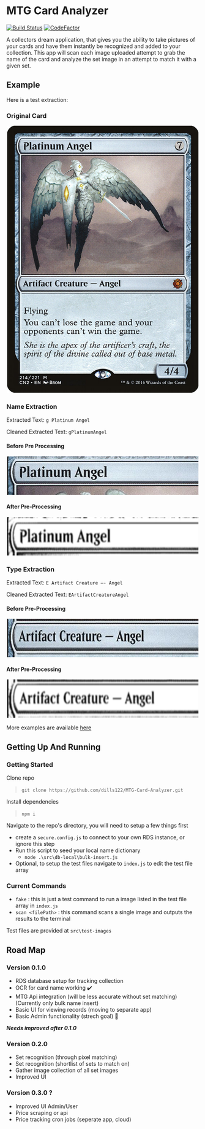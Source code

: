 # MTG Card Analyzer

[![Build Status](https://travis-ci.org/dills122/MTG-Card-Analyzer.svg?branch=master)](https://travis-ci.org/dills122/MTG-Card-Analyzer)
[![CodeFactor](https://www.codefactor.io/repository/github/dills122/mtg-card-analyzer/badge)](https://www.codefactor.io/repository/github/dills122/mtg-card-analyzer)

A collectors dream application, that gives you the ability to take pictures of your cards and have them instantly be recognized and added to your collection. This app will scan each image uploaded attempt to grab the name of the card and analyze the set image in an attempt to match it with a given set.

## Example

Here is a test extraction:

### Original Card

<p align="center">
  <img width="500" height="696" src=".\src\test-images\PlatinumAngel.jpg" alt="Logo Image">
</p>

### Name Extraction

Extracted Text: `g Platinum Angel`

Cleaned Extracted Text: `gPlatinumAngel`

#### Before Pre Processing

<p align="center">
  <img width="500" height="100" src=".\src\test-images\test-extractions\8170e28d-ba4a-4918-8246-0a6c7840a330.jpg" alt="Logo Image">
</p>

#### After Pre-Processing

<p align="center">
  <img width="500" height="100" src=".\src\test-images\test-extractions\24b0e728-dd4b-487d-aefa-26e707566130.jpg" alt="Logo Image">
</p>

### Type Extraction

Extracted Text: `E Artifact Creature —- Angel`

Cleaned Extracted Text: `EArtifactCreatureAngel`

#### Before Pre-Processing

<p align="center">
  <img width="500" height="100" src=".\src\test-images\test-extractions\2312b662-a0e7-4589-bba9-62d990a6726f.jpg" alt="Logo Image">
</p>

#### After Pre-Processing

<p align="center">
  <img width="500" height="100" src=".\src\test-images\test-extractions\19c600f5-28ae-4599-81ee-9df8058ce8df.jpg" alt="Logo Image">
</p>


More examples are available [here](https://github.com/dills122/mtg-card-analyzer/tree/master/src/test-images)

## Getting Up And Running

### Getting Started

Clone repo
> `git clone https://github.com/dills122/MTG-Card-Analyzer.git`

Install dependencies
> `npm i`

Navigate to the repo's directory, you will need to setup a few things first

* create a `secure.config.js` to connect to your own RDS instance, or ignore this step
* Run this script to seed your local name dictionary
  * `node .\src\db-local\bulk-insert.js`
* Optional, to setup the test files navigate to `index.js` to edit the test file array

### Current Commands

* `fake` : this is just a test command to run a image listed in the test file array in `index.js`
* `scan <filePath>` : this command scans a single image and outputs the results to the terminal

Test files are provided at `src\test-images`

## Road Map

### Version 0.1.0

* RDS database setup for tracking collection
* OCR for card name working ✔️
* MTG Api integration (will be less accurate without set matching) (Currently only bulk name insert)
* Basic UI for viewing records (moving to separate app)
* Basic Admin functionality (strech goal) 🔼

***Needs improved after 0.1.0***

### Version 0.2.0

* Set recognition (through pixel matching)
* Set recognition (shortlist of sets to match on)
* Gather image collection of all set images
* Improved UI


### Version 0.3.0 ?

* Improved UI Admin/User
* Price scraping or api
* Price tracking cron jobs (seperate app, cloud)